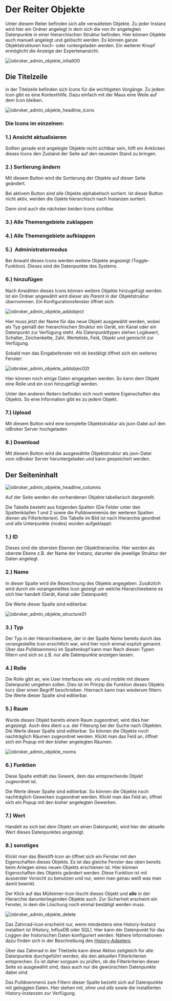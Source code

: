 # Der Reiter Objekte

Unter diesem Reiter befinden sich alle verwalteten Objekte. Zu jeder Instanz wird hier ein Ordner angelegt in dem sich die von ihr angelegten Datenpunkte in einer hierarchischen Struktur befinden. Hier können Objekte auch manuell angelegt und gelöscht werden. Es können ganze Objektstrukturen hoch- oder runtergeladen werden. Ein weiterer Knopf ermöglicht die Anzeige der Expertenansicht.

<span style="line-height: 1.5; text-align: justify;"></span>

![iobroker_admin_objekte_inhalt00](img/tab-objects_Inhalt00.jpg)

## Die Titelzeile

in der Titelzeile befinden sich Icons für die wichtigsten Vorgänge. Zu jedem Icon gibt es eine Kontexthilfe. Dazu einfach mit der Maus eine Weile auf dem Icon bleiben.

![iobroker_admin_objekte_headline_icons](img/tab-objects_Headline_Icons.jpg)

### **Die Icons im einzelnen:**

### **1.) Ansicht aktualisieren**

Sollten gerade erst angelegte Objekte nicht sichtbar sein, hilft ein Anklicken dieses Icons den Zustand der Seite auf den neuesten Stand zu bringen.

### **2.) Sortierung ändern**

Mit diesem Button wird die Sortierung der Objekte auf dieser Seite geändert.

Bei aktivem Button sind alle Objekte alphabetisch sortiert. Ist dieser Button nicht aktiv, werden die Ojekte hierarchisch nach Instanzen sortiert.

Dann sind auch die nächsten beiden Icons sichtbar.

### **3.) Alle Themengebiete zuklappen**

### **4.) Alle Themengebiete aufklappen**

### **5.)  Administratormodus**

Bei Anwahl dieses Icons werden weitere Objekte angezeigt (Toggle-Funktion). Dieses sind die Datenpunkte des Systems.

### **6.) hinzufügen**

Nach Anwählen dieses Icons können weitere Objekte hinzugefügt werden. 
Ist ein Ordner angewählt wird dieser als _Parent_ in der Objektstruktur übernommen. 
Ein Konfigurationsfenster öffnet sich:

![iobroker_admin_objekte_addobject](img/tab-objects_AddObject.jpg)

Hier muss jetzt der Name für das neue Objekt ausgewählt werden, wobei als Typ 
gemäß der hierarchischen Struktur ein Gerät, ein Kanal oder ein Datenpunkt zur Verfügung steht. 
Als Datenpunkttypen stehen Logikwert, Schalter, Zeichenkette, Zahl, Werteliste, Feld, Objekt und gemischt zur Verfügung.

Sobald man das Eingabefenster mit ok bestätigt öffnet sich ein weiteres Fenster:

![iobroker_admin_objekte_addobjec02t](img/tab-objects_AddObjec02t.jpg)

Hier können noch einige Daten eingegeben werden. So kann dem Objekt eine Rolle und ein icon hinzugefügt werden.

Unter den anderen Reitern befinden sich noch weitere Eigenschaften des Objekts. 
So eine Information gibt es zu jedem Objekt.

### **7.) Upload**

Mit diesem Button wird eine komplette Objektstruktur als json-Datei auf den ioBroker Server hochgeladen

### **8.) Download**

Mit diesem Button wird die ausgewählte Objektstruktur als json-Datei vom ioBroker 
Server heruntergeladen und kann gespeichert werden.

## Der Seiteninhalt

![iobroker_admin_objekte_headline_columns](img/tab-objects_Headline_Columns.jpg)

Auf der Seite werden die vorhandenen Objekte tabellarisch dargestellt.

Die Tabelle besteht aus folgenden Spalten (Die Felder unter den Spaltenköpfen 1 und 2 
sowie die Pulldownmenüs der weiteren Spalten dienen als Filterkriterien). 
Die Tabelle im Bild ist nach Hierarchie geordnet und alle Unterpunkte (nodes) wurden aufgeklappt:

### **1.) ID**

Dieses sind die obersten Ebenen der Objekthierarchie. Hier werden als oberste Ebene z.B. 
der Name der Instanz, darunter die jeweilige Struktur der Daten angelegt.

### **2.) Name**

In dieser Spalte wird die Bezeichnung des Objekts angegeben. Zusätzlich wird durch ein 
vorangestelltes Icon gezeigt um welche Hierarchieebene es sich hier handelt (Gerät, Kanal oder Datenpunkt)

Die Werte dieser Spalte sind editierbar.

![iobroker_admin_objekte_structure01](img/tab-objects_Structure01.jpg)

### **3.) Typ**

Der Typ in der Hierarchieebene, der in der Spalte _Name_ bereits durch das vorangestellte Icon ersichtlich war, 
wird hier noch einmal explizit genannt. Über das Pulldownmenü im Spaltenkopf kann man Nach diesen 
Typen filtern und sich so z.B. nur alle Datenpunkte anzeigen lassen.

### 4.) Rolle

Die Rolle gibt an, wie User Interfaces wie .vis und mobile mit diesem Datenpunkt umgehen sollen. 
Dies ist im Prinzip die Funktion dieses Objekts kurz über einen Begriff beschrieben. 
Hiernach kann man wiederum filtern. Die Werte dieser Spalte sind editierbar.

### **5.) Raum**

Wurde dieses Objekt bereits einem Raum zugeordnet, wird dies hier angezeigt. 
Auch dies dient u.a. der Filterung bei der Suche nach Objekten. 
Die Werte dieser Spalte sind editierbar. So können die Objekte noch nachträglich Räumen zugeordnet werden. 
Klickt man das Feld an, öffnet sich ein Popup mit den bisher angelegten Räumen. 

![iobroker_admin_objekte_rooms](img/tab-objects_Rooms.jpg)

### **6.) Funktion**

Diese Spalte enthält das Gewerk, dem das entsprechende Objekt zugeordnet ist.

Die Werte dieser Spalte sind editierbar. So können die Objekte noch nachträglich 
Gewerken zugeordnet werden. Klickt man das Feld an, öffnet sich ein Popup mit den bisher angelegten Gewerken.

### **7.) Wert**

Handelt es sich bei dem Objekt um einen Datenpunkt, wird hier der aktuelle Wert dieses Datenpunktes angezeigt.

### **8.) sonstiges**

Klickt man das Bleistift-Icon an öffnet sich ein Fenster mit den Eigenschaften dieses Objekts. 
Es ist das gleiche Fenster das oben bereits beim Anlegen eines neuen Objekts erschienen ist.
Hier können Eigenschaften des Objekts geändert werden. Diese Funktion ist mit äusserster 
Vorsicht zu benutzen und nur, wenn man genau weiß was man damit bewirkt.

Der Klick auf das Mülleimer-Icon löscht dieses Objekt und **alle** in der 
Hierarchie darunterliegenden Objekte auch. Zur Sicherheit erscheint ein Fenster, 
in dem die Löschung noch einmal bestätigt werden muss.

![iobroker_admin_objekte_delete](img/tab-objects_delete.jpg)

Das Zahnrad-Icon erscheint nur, wenn mindestens eine History-Instanz installiert ist (History, InfluxDB oder SQL). 
Hier kann der Datenpunkt für das Loggen der historischen Daten konfiguriert werden. Nähere Informationen dazu 
finden sich in der Beschreibung des [History-Adapters](http://www.iobroker.net/?page_id=144&lang=de).

Über das Zahnrad in der Titelzeile kann diese Aktion zeitgleich für alle Datenpunkte durchgeführt werden, 
die den aktuellen Filterkriterien entsprechen. Es ist daher sorgsam zu prüfen, ob die Filterkriterien dieser 
Seite so ausgewählt sind, dass auch nur die gewünschten Datenpunkte dabei sind.

Das Pulldownmenü zum Filtern dieser Spalte bezieht sich auf Datenpunkte mit geloggten Daten. 
Hier stehen _mit_, _ohne_ und _alle_ sowie die installierten History-Instanzen zur Verfügung.